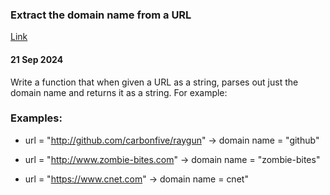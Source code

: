 ### Extract the domain name from a URL
[Link](https://www.codewars.com/kata/514a024011ea4fb54200004b/train/javascript)

#### 21 Sep 2024

Write a function that when given a URL as a string, parses out just the domain name and returns it as a string. For example:

### Examples: 
* url = "http://github.com/carbonfive/raygun" -> domain name = "github"

* url = "http://www.zombie-bites.com"         -> domain name = "zombie-bites"


* url = "https://www.cnet.com"                -> domain name = cnet"
